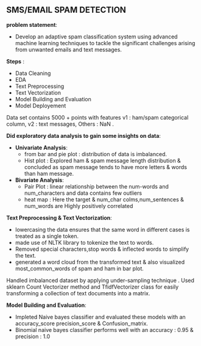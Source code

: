 
## **SMS/EMAIL SPAM DETECTION**
**problem statement**:
* Develop an adaptive spam classification system using advanced machine learning techniques to tackle the significant challenges arising from unwanted emails and text messages.

**Steps** :
* Data Cleaning
* EDA
* Text Preprocessing
* Text Vectorization 
* Model Building and Evaluation
* Model Deployement

Data set contains 5000 + points with features v1 : ham/spam categorical column, v2 : text messages, Others : NaN .

**Did exploratory data analysis to gain some insights on data**:
* **Univariate Analysis**:
  * from bar and pie plot : distribution of data is imbalanced.
  * Hist plot : Explored ham & spam message length distribution & concluded as spam message tends to have more letters & words than ham message.
* **Bivariate Analysis**:
  * Pair Plot : linear relationship between the num-words and num_characters and data contains few outliers
  * heat map : Here the target & num_char colms,num_sentences & num_words are Highly positively correlated
 
**Text Preprocessing & Text Vectorization**:
* lowercasing the data ensures that the same word in different cases is treated as a single token.
 * made use of NLTK library to tokenize the text to words.
 * Removed special characters,stop words & inflected words to simplify the text.
 * generated a word cloud from the transformed text & also visualized most_common_words of spam and ham in bar plot.
   
Handled imbalanced dataset by applying under-sampling technique .
Used sklearn Count Vectorizer method and TfidfVectorizer class for easily transforming a collection of text documents into a  matrix.

**Model Building and Evaluation**:
* Impleted Naive bayes classifier and evaluated   these models with an accuracy_score precision_score & Confusion_matrix.
* Binomial naive bayes classifier  performs well with an accuracy : 0.95 & precision : 1.0

